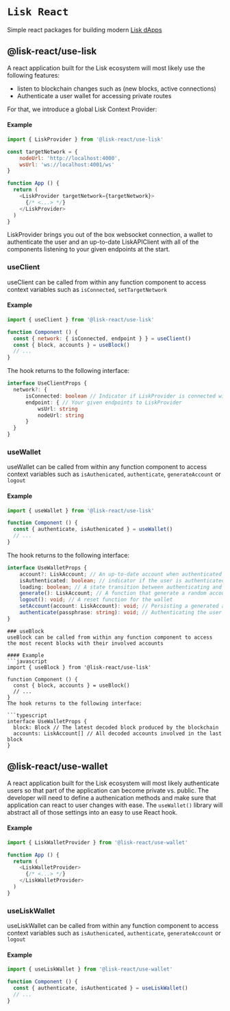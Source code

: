 # `Lisk React`

Simple react packages for building modern [Lisk dApps](https://lisk.com/docs/)

## @lisk-react/use-lisk
A react application built for the Lisk ecosystem will most likely use the following features:
- listen to blockchain changes such as (new blocks, active connections)
- Authenticate a user wallet for accessing private routes

For that, we introduce a global Lisk Context Provider:

#### Example
```javascript
import { LiskProvider } from '@lisk-react/use-lisk'

const targetNetwork = {
    nodeUrl: 'http://localhost:4000',
    wsUrl: 'ws://localhost:4001/ws'
}

function App () {
  return (
    <LiskProvider targetNetwork={targetNetwork}>
      {/* <...> */}
    </LiskProvider>
  )
}
```
LiskProvider brings you out of the box websocket connection, a wallet to authenticate the user and an up-to-date LiskAPIClient with all of the components listening to your given endpoints at the start.

### useClient
useClient can be called from within any function component to access context variables such as `isConnected`, `setTargetNetwork`

#### Example
```javascript
import { useClient } from '@lisk-react/use-lisk'

function Component () {
  const { network: { isConnected, endpoint } } = useClient()
  const { block, accounts } = useBlock()
  // ...
}
```

The hook returns to the following interface:

```typescript
interface UseClientProps {
  network?: {
      isConnected: boolean // Indicator if LiskProvider is connected with the blockchain
      endpoint: { // Your given endpoints to LiskProvider
          wsUrl: string
          nodeUrl: string
      }
  }
}
```
### useWallet
useWallet can be called from within any function component to access context variables such as `isAuthenicated`, `authenticate`, `generateAccount` or `logout`

#### Example
```javascript
import { useWallet } from '@lisk-react/use-lisk'

function Component () {
  const { authenticate, isAuthenicated } = useWallet()
  // ...
}
```

The hook returns to the following interface:

```typescript
interface UseWalletProps {
    account?: LiskAccount; // An up-to-date account when authenticated
    isAuthenticated: boolean; // indicator if the user is authenticated
    loading: boolean; // A state transition between authenticating and fetching the blockchain state
    generate(): LiskAccount; // A function that generate a random account
    logout(): void; // A reset function for the wallet
    setAccount(account: LiskAccount): void; // Persisting a generated account in the wallet
    authenticate(passphrase: string): void; // Authenticating the user via a given passphrase
}
```
```
### useBlock
useBlock can be called from within any function component to access the most recent blocks with their involved accounts

#### Example
```javascript
import { useBlock } from '@lisk-react/use-lisk'

function Component () {
  const { block, accounts } = useBlock()
  // ...
}
The hook returns to the following interface:

```typescript
interface UseWalletProps {
  block: Block // The latest decoded block produced by the blockchain
  accounts: LiskAccount[] // All decoded accounts involved in the last block
}
```
## @lisk-react/use-wallet
A react application built for the Lisk ecosystem will most likely authenticate users so that part of the application can become private vs. public. The developer will need to define a authenication methods and make sure that application can react to user changes with ease. The `useWallet()` library will abstract all of those settings into an easy to use React hook.

#### Example
```javascript
import { LiskWalletProvider } from '@lisk-react/use-wallet'

function App () {
  return (
    <LiskWalletProvider>
      {/* <...> */}
    </LiskWalletProvider>
  )
}
```

### useLiskWallet
useLiskWallet can be called from within any function component to access context variables such as `isAuthenicated`, `authenticate`, `generateAccount` or `logout`

#### Example
```javascript
import { useLiskWallet } from '@lisk-react/use-wallet'

function Component () {
  const { authenticate, isAuthenticated } = useLiskWallet()
  // ...
}
```
